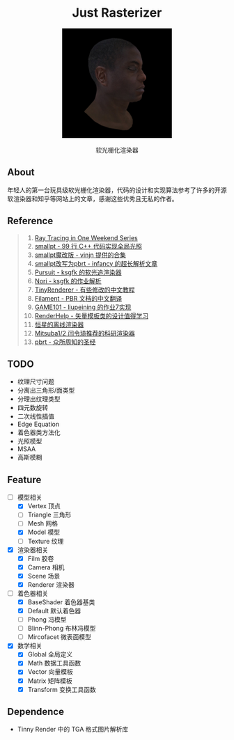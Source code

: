 
<h1 align="center">Just Rasterizer</h1>
<p align="center"><img src="Output/output.jpg" alt="Logo" WIDTH="50%"></p>
<p align="center">软光栅化渲染器</p>

## About

年轻人的第一台玩具级软光栅化渲染器，代码的设计和实现算法参考了许多的开源软渲染器和知乎等网站上的文章，感谢这些优秀且无私的作者。

## Reference

> 1. [Ray Tracing in One Weekend Series](https://raytracing.github.io/)
> 2. [smallpt - 99 行 C++ 代码实现全局光照](http://www.kevinbeason.com/smallpt/)
> 3. [smallpt魔改版 - vinjn 提供的合集](https://github.com/vinjn/learn-raytracing)
> 4. [smallpt改写为pbrt - infancy 的超长解析文章](https://infancy.github.io/smallpt2pbrt.html)
> 5. [Pursuit - ksgfk 的软光追渲染器](https://github.com/ksgfk/Pursuit)
> 6. [Nori - ksgfk 的作业解析](https://www.zhihu.com/column/c_1407025850030698496)
> 7. [TinyRenderer - 有些修改的中文教程](https://zhuanlan.zhihu.com/p/399056546)
> 8. [Filament - PBR 文档的中文翻译](https://jerkwin.github.io/filamentcn/Filament.md.html)
> 9. [GAME101 - liupeining 的作业7实现](https://github.com/liupeining/Games_101_homework/tree/main/a7)
> 10. [RenderHelp - 矢量模板类的设计值得学习](https://github.com/skywind3000/RenderHelp)
> 11. [恒星的离线渲染器](https://github.com/star-hengxing/cpu_offline_renderer)
> 12. [Mitsuba1/2 闫令琦推荐的科研渲染器](http://www.mitsuba-cornellBoxRenderer.org/)
> 13. [pbrt - 众所周知的圣经](https://www.pbr-book.org/3ed-2018/contents)

## TODO
- 纹理尺寸问题
- 分离出三角形/面类型
- 分理出纹理类型
- 四元数旋转
- 二次线性插值
- Edge Equation
- 着色器类方法化
- 光照模型
- MSAA
- 高斯模糊


## Feature
- [ ] 模型相关
  - [x] Vertex 顶点
  - [ ] Triangle 三角形
  - [ ] Mesh 网格
  - [x] Model 模型
  - [ ] Texture 纹理
- [x] 渲染器相关
  - [x] Film 胶卷
  - [x] Camera 相机
  - [x] Scene 场景
  - [x] Renderer 渲染器
- [ ] 着色器相关
  - [x] BaseShader 着色器基类
  - [x] Default 默认着色器
  - [ ] Phong 冯模型
  - [ ] Blinn-Phong 布林冯模型
  - [ ] Mircofacet 微表面模型
- [x] 数学相关
  - [x] Global 全局定义
  - [x] Math 数据工具函数
  - [x] Vector 向量模板
  - [x] Matrix 矩阵模板
  - [x] Transform 变换工具函数

## Dependence

- Tinny Render 中的 TGA 格式图片解析库
